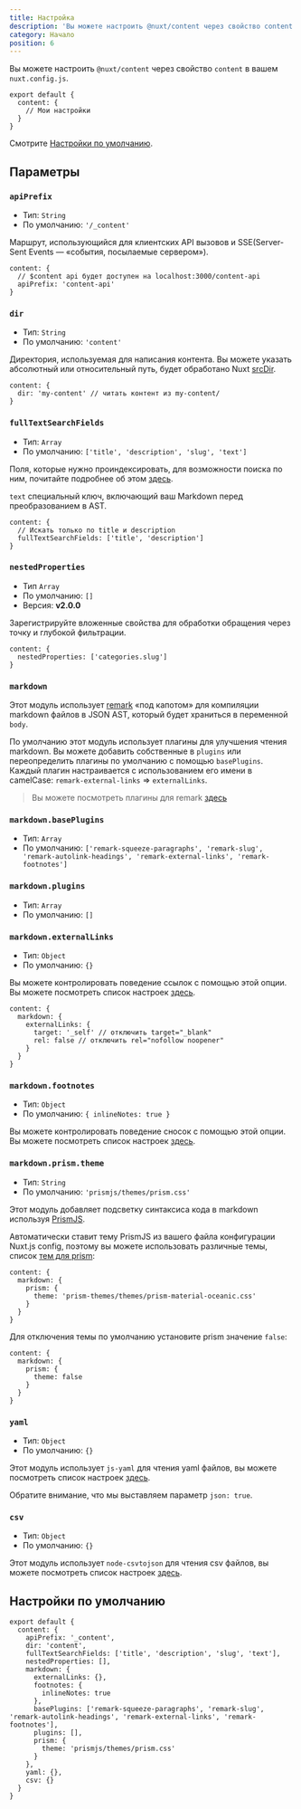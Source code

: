 ```yaml
---
title: Настройка
description: 'Вы можете настроить @nuxt/content через свойство content в вашем nuxt.config.js.'
category: Начало
position: 6
---
```


Вы можете настроить `@nuxt/content` через свойство `content` в вашем `nuxt.config.js`.

```js{}[nuxt.config.js]
export default {
  content: {
    // Мои настройки
  }
}
```

Смотрите [Настройки по умолчанию](#defaults).

## Параметры

### `apiPrefix`

- Тип: `String`
- По умолчанию: `'/_content'`

Маршрут, использующийся для клиентских API вызовов и SSE(Server-Sent Events — «события, посылаемые сервером»).

```js{}[nuxt.config.js]
content: {
  // $content api будет доступен на localhost:3000/content-api
  apiPrefix: 'content-api'
}
```

### `dir`

- Тип: `String`
- По умолчанию: `'content'`

Директория, используемая для написания контента.
Вы можете указать абсолютный или относительный путь, будет обработано Nuxt [srcDir](https://nuxtjs.org/api/configuration-srcdir).

```js{}[nuxt.config.js]
content: {
  dir: 'my-content' // читать контент из my-content/
}
```

### `fullTextSearchFields`

- Тип: `Array`
- По умолчанию: `['title', 'description', 'slug', 'text']`

Поля, которые нужно проиндексировать, для возможности поиска по ним, почитайте подробнее об этом [здесь](/fetching#searchfield-value).

`text` специальный ключ, включающий ваш Markdown перед преобразованием в AST.

```js{}[nuxt.config.js]
content: {
  // Искать только по title и description
  fullTextSearchFields: ['title', 'description']
}
```
### `nestedProperties`

- Тип `Array`
- По умолчанию: `[]`
- Версия: **v2.0.0**

Зарегистрируйте вложенные свойства для обработки обращения через точку и глубокой фильтрации.

```js{}[nuxt.config.js]
content: {
  nestedProperties: ['categories.slug']
}
```

### `markdown`

Этот модуль использует [remark](https://github.com/remarkjs/remark) «под капотом» для компиляции markdown файлов в JSON AST, который будет храниться в переменной `body`.

По умолчанию этот модуль использует плагины для улучшения чтения markdown. Вы можете добавить собственные в `plugins` или переопределить плагины по умолчанию с помощью `basePlugins`. Каждый плагин настраивается с использованием его имени в camelCase: `remark-external-links` => `externalLinks`.

> Вы можете посмотреть плагины для remark [здесь](https://github.com/remarkjs/remark/blob/master/doc/plugins.md#list-of-plugins)

### `markdown.basePlugins`

- Тип: `Array`
- По умолчанию: `['remark-squeeze-paragraphs', 'remark-slug', 'remark-autolink-headings', 'remark-external-links', 'remark-footnotes']`

### `markdown.plugins`

- Тип: `Array`
- По умолчанию: `[]`

### `markdown.externalLinks`

- Тип: `Object`
- По умолчанию: `{}`

Вы можете контролировать поведение ссылок с помощью этой опции. Вы можете посмотреть список настроек [здесь](https://github.com/remarkjs/remark-external-links#api).

```js{}[nuxt.config.js]
content: {
  markdown: {
    externalLinks: {
      target: '_self' // отключить target="_blank"
      rel: false // отключить rel="nofollow noopener"
    }
  }
}
```

### `markdown.footnotes`

- Тип: `Object`
- По умолчанию: `{ inlineNotes: true }`

Вы можете контролировать поведение сносок с помощью этой опции. Вы можете посмотреть список настроек [здесь](https://github.com/remarkjs/remark-footnotes#remarkusefootnotes-options).

### `markdown.prism.theme`

- Тип: `String`
- По умолчанию: `'prismjs/themes/prism.css'`

Этот модуль добавляет подсветку синтаксиса кода в markdown используя [PrismJS](https://prismjs.com).

Автоматически ставит тему PrismJS из вашего файла конфигурации Nuxt.js config, поэтому вы можете использовать различные темы, список [тем для prism](https://github.com/PrismJS/prism-themes):

```js{}[nuxt.config.js]
content: {
  markdown: {
    prism: {
      theme: 'prism-themes/themes/prism-material-oceanic.css'
    }
  }
}
```

Для отключения темы по умолчанию установите prism значение `false`:

```js{}[nuxt.config.js]
content: {
  markdown: {
    prism: {
      theme: false
    }
  }
}
```

### `yaml`

- Тип: `Object`
- По умолчанию: `{}`

Этот модуль использует `js-yaml` для чтения yaml файлов, вы можете посмотреть список настроек [здесь](https://github.com/nodeca/js-yaml#api).

Обратите внимание, что мы выставляем параметр `json: true`.

### `csv`

- Тип: `Object`
- По умолчанию: `{}`

Этот модуль использует `node-csvtojson` для чтения csv файлов, вы можете посмотреть список настроек [здесь](https://github.com/Keyang/node-csvtojson#parameters).

## Настройки по умолчанию

```js{}[nuxt.config.js]
export default {
  content: {
    apiPrefix: '_content',
    dir: 'content',
    fullTextSearchFields: ['title', 'description', 'slug', 'text'],
    nestedProperties: [],
    markdown: {
      externalLinks: {},
      footnotes: {
        inlineNotes: true
      },
      basePlugins: ['remark-squeeze-paragraphs', 'remark-slug', 'remark-autolink-headings', 'remark-external-links', 'remark-footnotes'],
      plugins: [],
      prism: {
        theme: 'prismjs/themes/prism.css'
      }
    },
    yaml: {},
    csv: {}
  }
}
```
